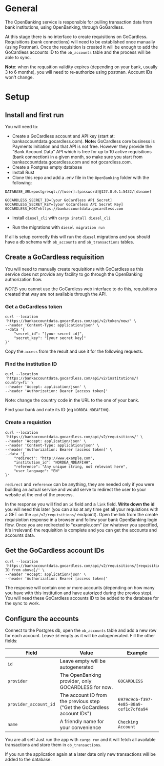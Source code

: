 
# General

The OpenBanking service is responsible for pulling transaction data from bank institutions, using OpenBanking, through GoGardless.

At this stage there is no interface to create requisitions on GoCardless. Requisitions (bank connections) will need to be established once manually (using Postman). 
Once the requisition is created it will be enough to add the GoCardless accounts ID to the `ob_accounts` table and the process will be able to sync.

**Note:** when the requsition validity expires (depending on your bank, usually 3 to 6 months), you will need to re-authorize using postman. Account IDs won't change.

# Setup

## Install and first run

You will need to:
* Create a GoCardless account and API key (start at: bankaccountdata.gocardless.com). **Note:** GoCardless core business is Payments Initiation and that API is not free. However they provide the "Bank Account Data" API which is free for up to 10 active requisitions (bank connection) in a given month, so make sure you start from bankaccountdata.gocardless.com and not gocardless.com.
* Create a Postgres empty database
* Install Rust
* Clone this repo and add a .env file in the `OpenBanking` folder with the following:

````
DATABASE_URL=postgresql://[user]:[password]@127.0.0.1:5432/[dbname]

GOCARDLESS_SECRET_ID=[your GoCardless API Secret]
GOCARDLESS_SECRET_KEY=[your GoCardless API Secret Key]
GOCARDLESS_HOST=https://bankaccountdata.gocardless.com
````

* Install `diesel_cli` with `cargo install diesel_cli`
  
* Run the migrations with `diesel migration run`

If all is setup correctly this will run the `diesel` migrations and you should have a db schema with `ob_accounts` and `ob_transactions` tables.

## Create a GoCardless requisition

You will need to manually create requisitions with GoCardless as this service does not provide any facility to go through the OpenBanking authorization flow.

*NOTE:* you cannot use the GoCardless web interface to do this, requisitions created that way are not available through the API.

### Get a GoCardless token

````
curl --location 'https://bankaccountdata.gocardless.com/api/v2/token/new/' \
--header 'Content-Type: application/json' \
--data '{
    "secret_id": "[your secret id]",
    "secret_key": "[your secret key]"
}'
````

Copy the `access` from the result and use it for the following requests.

### Find the institution ID

````
curl --location 'https://bankaccountdata.gocardless.com/api/v2/institutions/?country=fi' \
--header 'Accept: application/json' \
--header 'Authorization: Bearer [access token]'
````
Note: change the country code in the URL to the one of your bank.

Find your bank and note its ID (eg `NORDEA_NDEAFIHH`).

### Create a requistion

````
curl --location 'https://bankaccountdata.gocardless.com/api/v2/requisitions/' \
--header 'Accept: application/json' \
--header 'Content-Type: application/json' \
--header 'Authorization: Bearer [access token]' \
--data '{
    "redirect": "http://www.example.com",
    "institution_id": "NORDEA_NDEAFIHH",
    "reference": "Any unique string, not relevant here",
    "user_language": "EN"
}'
````
`redirect` and `reference` can be anything, they are needed only if you were building an actual service and would serve to redirect the user to your website at the end of the process.

In the response you will find an `id` field and a `link` field. **Write down the id** you will need this later (you can also at any time get all your requistions with a GET on the `api/v2/requisitions/` endpoint).  Open the link from the create requisiotion response in a browser and follow your bank OpenBanking login flow. Once you are redirected to "example.com" (or whatever you specified, it's irrelevant) the requisition is complete and you can get the accounts and accounts data.

## Get the GoCardless account IDs

````
curl --location 'https://bankaccountdata.gocardless.com/api/v2/requisitions/[requisition ID from above]/' \
--header 'Accept: application/json' \
--header 'Authorization: Bearer [access token]'
````

The response will contain one or more accounts (depending on how many you have with this institution and have autorized during the previos step). You will need these GoCardless accounts ID to be added to the database for the sync to work.

## Configure the accounts 

Connect to the Postgres db, open the `ob_accounts` table and add a new row for each account. Leave `id` empty as it will be autogenerated. Fill the other fields:

|  Field  | Value | Example  | 
|---|-----|---|
| `id` | Leave empty will be autogenerated  |   |
| `provider` | The OpenBanking provider, only GOCARDLESS for now.  | `GOCARDLESS`  |
| `provider_account_id` | The account ID from the previous step ("Get the GoCardless account IDs")    | `6979c9c6-f397-4e85-88a9-cef1c7cfda94` | 
| `name`   | A friendly name for your convenience | `Checking Account` |


You are all set! Just run the app with `cargo run` and it will fetch all available transactions and store them in `ob_transactions`. 

If you run the application again at a later date only new transactions will be added to the database.

